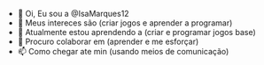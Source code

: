 - 👋 Oi, Eu sou a @IsaMarques12
- 👀 Meus intereces são (criar jogos e aprender a programar) 
- 🌱 Atualmente estou aprendendo a (criar e programar jogos base)
- 💞️ Procuro colaborar em (aprender e me esforçar) 
- 📫 Como chegar ate min (usando meios de comunicação)

<!---
IsaMarques12/IsaMarques12 is a ✨ special ✨ repository because its `README.md` (this file) appears on your GitHub profile.
You can click the Preview link to take a look at your changes.
--->
